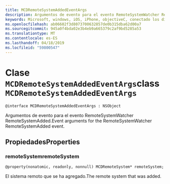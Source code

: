 ```yaml
---
title: MCDRemoteSystemAddedEventArgs
description: Argumentos de evento para el evento RemoteSystemWatcher RemoteSystemAdded.
keywords: Microsoft, windows, iOS, iPhone, objectiveC, conectado los dispositivos, proyecto Roma
ms.openlocfilehash: ab06602f3d8073700632857de0b315dba62d00a7
ms.sourcegitcommit: 945a0f4bda02e3b4eb9a665379c2af9bd5285a53
ms.translationtype: MT
ms.contentlocale: es-ES
ms.lasthandoff: 04/18/2019
ms.locfileid: "59800547"
---
```

# <a name="class-mcdremotesystemaddedeventargs"></a><span data-ttu-id="df34d-104">Clase `MCDRemoteSystemAddedEventArgs`</span><span class="sxs-lookup"><span data-stu-id="df34d-104">class `MCDRemoteSystemAddedEventArgs`</span></span> 

```
@interface MCDRemoteSystemAddedEventArgs : NSObject
```  
<span data-ttu-id="df34d-105">Argumentos de evento para el evento RemoteSystemWatcher RemoteSystemAdded.</span><span class="sxs-lookup"><span data-stu-id="df34d-105">Event arguments for the RemoteSystemWatcher RemoteSystemAdded event.</span></span>

## <a name="properties"></a><span data-ttu-id="df34d-106">Propiedades</span><span class="sxs-lookup"><span data-stu-id="df34d-106">Properties</span></span>

### <a name="remotesystem"></a><span data-ttu-id="df34d-107">remoteSystem</span><span class="sxs-lookup"><span data-stu-id="df34d-107">remoteSystem</span></span>
`@property(nonatomic, readonly, nonnull) MCDRemoteSystem* remoteSystem;`

<span data-ttu-id="df34d-108">El sistema remoto que se ha agregado.</span><span class="sxs-lookup"><span data-stu-id="df34d-108">The remote system that was added.</span></span>
